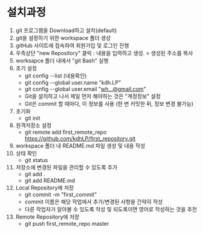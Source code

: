 # 설치과정
1. git 프로그램을 Download하고 설치(default)
2. git을 설정하기 위한 workspace 폴더 생성
3. gitHub 사이트에 접속하여 회원가입 및 로그인 진행
4. 우측상단 "new Repository" 클릭
	: 내용을 입력하고 생성. > 생성된 주소를 복사
5. worksapce 폴더 내에서 "git Bash" 실행
6. 초기 설정
	- git  config --list (내용확인)
	- git config --global user.name "kdh.LP"
	- git config --global user.email "wh...@gmail.com"
	- Git을 설치하고 나서 제일 먼저 해야하는 것은 "계정정보" 설정
	- Git은 commit 할 때마다, 이 정보를 사용
	(한 번 커밋한 뒤, 정보 변경 불가능)
7. 초기화
	- git init
8. 원격저장소 설정
	- git remote add first_remote_repo https://github.com/kdhLP/first_repository.git
9. workspace 폴더 내 README.md 파일 생성 및 내용 작성
10. 상태 확인
	- git status
11. 저장소에 변경된 파일을 관리할 수 있도록 추가
	- git add .
	- git add README.md
12. Local Repository에 저장
	- git commit -m "first_commit"
	- commit 이름은 해당 작업에서 추가/변경된 사항을 간략히 작성
	- 다른 작업자가 알아볼 수 있도록 작성 및 되도록이면 영어로 작성하는 것을 추천
13. Remote Repository에 저장
	- git push first_remote_repo master 